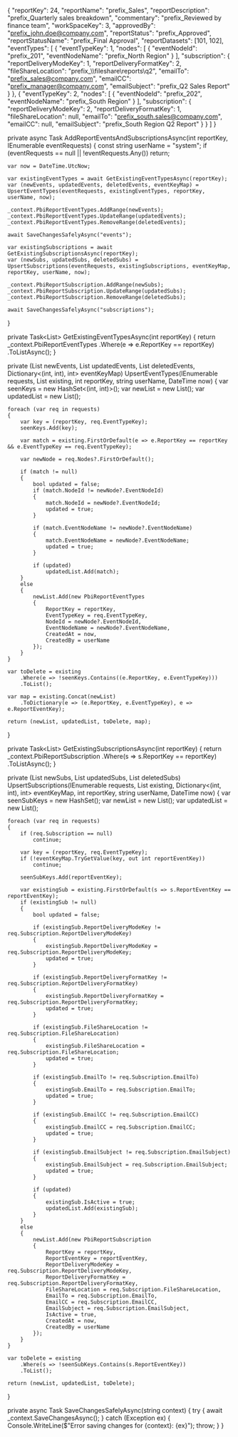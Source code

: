 {
  "reportKey": 24,
  "reportName": "prefix_Sales",
  "reportDescription": "prefix_Quarterly sales breakdown",
  "commentary": "prefix_Reviewed by finance team",
  "workSpaceKey": 3,
  "approvedBy": "prefix_john.doe@company.com",
  "reportStatus": "prefix_Approved",
  "reportStatusName": "prefix_Final Approval",
  "reportDatasets": [101, 102],
  "eventTypes": [
    {
      "eventTypeKey": 1,
      "nodes": [
        {
          "eventNodeId": "prefix_201",
          "eventNodeName": "prefix_North Region"
        }
      ],
      "subscription": {
        "reportDeliveryModeKey": 1,
        "reportDeliveryFormatKey": 2,
        "fileShareLocation": "prefix_\\\\fileshare\\reports\\q2",
        "emailTo": "prefix_sales@company.com",
        "emailCC": "prefix_manager@company.com",
        "emailSubject": "prefix_Q2 Sales Report"
      }
    },
    {
      "eventTypeKey": 2,
      "nodes": [
        {
          "eventNodeId": "prefix_202",
          "eventNodeName": "prefix_South Region"
        }
      ],
      "subscription": {
        "reportDeliveryModeKey": 2,
        "reportDeliveryFormatKey": 1,
        "fileShareLocation": null,
        "emailTo": "prefix_south.sales@company.com",
        "emailCC": null,
        "emailSubject": "prefix_South Region Q2 Report"
      }
    }
  ]
}




private async Task AddReportEventsAndSubscriptionsAsync(int reportKey, IEnumerable<PbiReportEventRequest> eventRequests)
{
    const string userName = "system";
    if (eventRequests == null || !eventRequests.Any()) return;

    var now = DateTime.UtcNow;

    var existingEventTypes = await GetExistingEventTypesAsync(reportKey);
    var (newEvents, updatedEvents, deletedEvents, eventKeyMap) = UpsertEventTypes(eventRequests, existingEventTypes, reportKey, userName, now);

    _context.PbiReportEventTypes.AddRange(newEvents);
    _context.PbiReportEventTypes.UpdateRange(updatedEvents);
    _context.PbiReportEventTypes.RemoveRange(deletedEvents);

    await SaveChangesSafelyAsync("events");

    var existingSubscriptions = await GetExistingSubscriptionsAsync(reportKey);
    var (newSubs, updatedSubs, deletedSubs) = UpsertSubscriptions(eventRequests, existingSubscriptions, eventKeyMap, reportKey, userName, now);

    _context.PbiReportSubscription.AddRange(newSubs);
    _context.PbiReportSubscription.UpdateRange(updatedSubs);
    _context.PbiReportSubscription.RemoveRange(deletedSubs);

    await SaveChangesSafelyAsync("subscriptions");
}

private Task<List<PbiReportEventTypes>> GetExistingEventTypesAsync(int reportKey)
{
    return _context.PbiReportEventTypes
        .Where(e => e.ReportKey == reportKey)
        .ToListAsync();
}

private (List<PbiReportEventTypes> newEvents,
         List<PbiReportEventTypes> updatedEvents,
         List<PbiReportEventTypes> deletedEvents,
         Dictionary<(int, int), int> eventKeyMap)
UpsertEventTypes(IEnumerable<PbiReportEventRequest> requests,
                 List<PbiReportEventTypes> existing,
                 int reportKey,
                 string userName,
                 DateTime now)
{
    var seenKeys = new HashSet<(int, int)>();
    var newList = new List<PbiReportEventTypes>();
    var updatedList = new List<PbiReportEventTypes>();

    foreach (var req in requests)
    {
        var key = (reportKey, req.EventTypeKey);
        seenKeys.Add(key);

        var match = existing.FirstOrDefault(e => e.ReportKey == reportKey && e.EventTypeKey == req.EventTypeKey);

        var newNode = req.Nodes?.FirstOrDefault();

        if (match != null)
        {
            bool updated = false;
            if (match.NodeId != newNode?.EventNodeId)
            {
                match.NodeId = newNode?.EventNodeId;
                updated = true;
            }

            if (match.EventNodeName != newNode?.EventNodeName)
            {
                match.EventNodeName = newNode?.EventNodeName;
                updated = true;
            }

            if (updated)
                updatedList.Add(match);
        }
        else
        {
            newList.Add(new PbiReportEventTypes
            {
                ReportKey = reportKey,
                EventTypeKey = req.EventTypeKey,
                NodeId = newNode?.EventNodeId,
                EventNodeName = newNode?.EventNodeName,
                CreatedAt = now,
                CreatedBy = userName
            });
        }
    }

    var toDelete = existing
        .Where(e => !seenKeys.Contains((e.ReportKey, e.EventTypeKey)))
        .ToList();

    var map = existing.Concat(newList)
        .ToDictionary(e => (e.ReportKey, e.EventTypeKey), e => e.ReportEventKey);

    return (newList, updatedList, toDelete, map);
}

private Task<List<PbiReportSubscription>> GetExistingSubscriptionsAsync(int reportKey)
{
    return _context.PbiReportSubscription
        .Where(s => s.ReportKey == reportKey)
        .ToListAsync();
}

private (List<PbiReportSubscription> newSubs,
         List<PbiReportSubscription> updatedSubs,
         List<PbiReportSubscription> deletedSubs)
UpsertSubscriptions(IEnumerable<PbiReportEventRequest> requests,
                    List<PbiReportSubscription> existing,
                    Dictionary<(int, int), int> eventKeyMap,
                    int reportKey,
                    string userName,
                    DateTime now)
{
    var seenSubKeys = new HashSet<int>();
    var newList = new List<PbiReportSubscription>();
    var updatedList = new List<PbiReportSubscription>();

    foreach (var req in requests)
    {
        if (req.Subscription == null)
            continue;

        var key = (reportKey, req.EventTypeKey);
        if (!eventKeyMap.TryGetValue(key, out int reportEventKey))
            continue;

        seenSubKeys.Add(reportEventKey);

        var existingSub = existing.FirstOrDefault(s => s.ReportEventKey == reportEventKey);
        if (existingSub != null)
        {
            bool updated = false;

            if (existingSub.ReportDeliveryModeKey != req.Subscription.ReportDeliveryModeKey)
            {
                existingSub.ReportDeliveryModeKey = req.Subscription.ReportDeliveryModeKey;
                updated = true;
            }

            if (existingSub.ReportDeliveryFormatKey != req.Subscription.ReportDeliveryFormatKey)
            {
                existingSub.ReportDeliveryFormatKey = req.Subscription.ReportDeliveryFormatKey;
                updated = true;
            }

            if (existingSub.FileShareLocation != req.Subscription.FileShareLocation)
            {
                existingSub.FileShareLocation = req.Subscription.FileShareLocation;
                updated = true;
            }

            if (existingSub.EmailTo != req.Subscription.EmailTo)
            {
                existingSub.EmailTo = req.Subscription.EmailTo;
                updated = true;
            }

            if (existingSub.EmailCC != req.Subscription.EmailCC)
            {
                existingSub.EmailCC = req.Subscription.EmailCC;
                updated = true;
            }

            if (existingSub.EmailSubject != req.Subscription.EmailSubject)
            {
                existingSub.EmailSubject = req.Subscription.EmailSubject;
                updated = true;
            }

            if (updated)
            {
                existingSub.IsActive = true;
                updatedList.Add(existingSub);
            }
        }
        else
        {
            newList.Add(new PbiReportSubscription
            {
                ReportKey = reportKey,
                ReportEventKey = reportEventKey,
                ReportDeliveryModeKey = req.Subscription.ReportDeliveryModeKey,
                ReportDeliveryFormatKey = req.Subscription.ReportDeliveryFormatKey,
                FileShareLocation = req.Subscription.FileShareLocation,
                EmailTo = req.Subscription.EmailTo,
                EmailCC = req.Subscription.EmailCC,
                EmailSubject = req.Subscription.EmailSubject,
                IsActive = true,
                CreatedAt = now,
                CreatedBy = userName
            });
        }
    }

    var toDelete = existing
        .Where(s => !seenSubKeys.Contains(s.ReportEventKey))
        .ToList();

    return (newList, updatedList, toDelete);
}

private async Task SaveChangesSafelyAsync(string context)
{
    try
    {
        await _context.SaveChangesAsync();
    }
    catch (Exception ex)
    {
        Console.WriteLine($"Error saving changes for {context}: {ex}");
        throw;
    }
}

